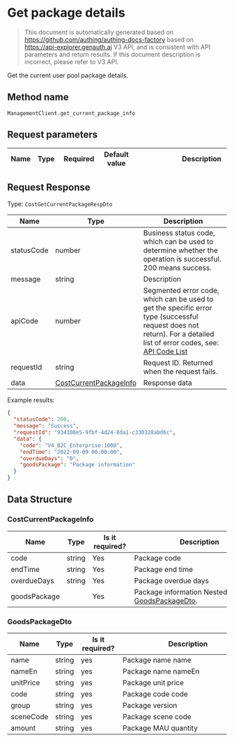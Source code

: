 # Get package details

<!--
Warning ⚠️:
Do not modify this document directly,
https://github.com/Authing/authing-docs-factory
Use this project to generate
-->

<LastUpdated />

> This document is automatically generated based on https://github.com/authing/authing-docs-factory based on https://api-explorer.genauth.ai V3 API, and is consistent with API parameters and return results. If this document description is incorrect, please refer to V3 API.

Get the current user pool package details.

## Method name

`ManagementClient.get_current_package_info`

## Request parameters

| Name | Type | <div style="width:80px">Required</div> | <div style="width:60px">Default value</div> | <div style="width:300px">Description</div> | <div style="width:200px">Sample value</div> |
| ---- | ---- | -------------------------------------- | ------------------------------------------- | ------------------------------------------ | ------------------------------------------- |

## Request Response

Type: `CostGetCurrentPackageRespDto`

| Name       | Type                                                         | Description                                                                                                                                                                                                                                                                                                                                  |
| ---------- | ------------------------------------------------------------ | -------------------------------------------------------------------------------------------------------------------------------------------------------------------------------------------------------------------------------------------------------------------------------------------------------------------------------------------- |
| statusCode | number                                                       | Business status code, which can be used to determine whether the operation is successful. 200 means success.                                                                                                                                                                                                                                 |
| message    | string                                                       | Description                                                                                                                                                                                                                                                                                                                                  |
| apiCode    | number                                                       | Segmented error code, which can be used to get the specific error type (successful request does not return). For a detailed list of error codes, see: [API Code List](https://api-explorer.genauth.ai/?tag=group/%E5%BC%80%E5%8F%91%E5%87%86%E5%A4%87#tag/%E5%BC%80%E5%8F%91%E5%87%86%E5%A4%87/%E9%94%99%E8%AF%AF%E5%A4%84%E7%90%86/apiCode) |
| requestId  | string                                                       | Request ID. Returned when the request fails.                                                                                                                                                                                                                                                                                                 |
| data       | <a href="#CostCurrentPackageInfo">CostCurrentPackageInfo</a> | Response data                                                                                                                                                                                                                                                                                                                                |

Example results:

```json
{
  "statusCode": 200,
  "message": "Success",
  "requestId": "934108e5-9fbf-4d24-8da1-c330328abd6c",
  "data": {
    "code": "V4_B2C_Enterprise:1000",
    "endTime": "2022-09-09 00:00:00",
    "overdueDays": "0",
    "goodsPackage": "Package information"
  }
}
```

## Data Structure

### <a id="CostCurrentPackageInfo"></a> CostCurrentPackageInfo

| Name         | Type   | <div style="width:80px">Is it required?</div> | <div style="width:300px">Description</div>                                       | <div style="width:200px">Sample value</div> |
| ------------ | ------ | --------------------------------------------- | -------------------------------------------------------------------------------- | ------------------------------------------- |
| code         | string | Yes                                           | Package code                                                                     | `V4_B2C_Enterprise:1000`                    |
| endTime      | string | Yes                                           | Package end time                                                                 | `2022-09-09 00:00:00`                       |
| overdueDays  | string | Yes                                           | Package overdue days                                                             | `0`                                         |
| goodsPackage |        | Yes                                           | Package information Nested type: <a href="#GoodsPackageDto">GoodsPackageDto</a>. | `Package information`                       |

### <a id="GoodsPackageDto"></a> GoodsPackageDto

| Name      | Type   | <div style="width:80px">Is it required?</div> | <div style="width:300px">Description</div> | <div style="width:200px">Sample value</div> |
| --------- | ------ | --------------------------------------------- | ------------------------------------------ | ------------------------------------------- |
| name      | string | yes                                           | Package name name                          | `Test package`                              |
| nameEn    | string | yes                                           | Package name nameEn                        | `test package`                              |
| unitPrice | string | yes                                           | Package unit price                         | `99.00`                                     |
| code      | string | yes                                           | Package code code                          | `V4_B2C_Enterprise:1000`                    |
| group     | string | yes                                           | Package version                            | `Enterprise`                                |
| sceneCode | string | yes                                           | Package scene code                         | `B2C`                                       |
| amount    | string | yes                                           | Package MAU quantity                       | `1000`                                      |
